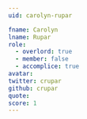 ```yaml
---
uid: carolyn-rupar

fname: Carolyn
lname: Rupar
role:
  - overlord: true
  - member: false
  - accomplice: true
avatar: 
twitter: crupar
github: crupar
quote: 
score: 1
---
```


